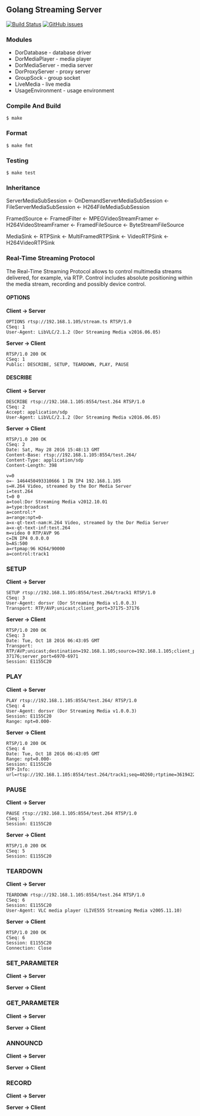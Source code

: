 ## Golang Streaming Server ##

[![Build Status](https://travis-ci.org/djwackey/dorsvr.svg?branch=master)](https://travis-ci.org/djwackey/dorsvr) [![GitHub issues](https://img.shields.io/github/issues/djwackey/dorsvr.svg)](https://github.com/djwackey/dorsvr/issues)
### Modules ###
* DorDatabase      - database driver
* DorMediaPlayer   - media player
* DorMediaServer   - media server
* DorProxyServer   - proxy server
* GroupSock        - group socket
* LiveMedia        - live  media
* UsageEnvironment - usage environment

### Compile And Build ###
	$ make
### Format ###
	$ make fmt
### Testing ###
	$ make test
### Inheritance ###
ServerMediaSubSession <- OnDemandServerMediaSubSession <- FileServerMediaSubSession <- H264FileMediaSubSession

FramedSource <- FramedFilter <- MPEGVideoStreamFramer <- H264VideoStreamFramer
             <- FramedFileSource <- ByteStreamFileSource

MediaSink <- RTPSink <- MultiFramedRTPSink <- VideoRTPSink <- H264VideoRTPSink

### Real-Time Streaming Protocol ###
The Real-Time Streaming Protocol allows to control multimedia streams delivered, for example, via RTP. Control includes absolute positioning within the media stream, recording and possibly device control.
#### OPTIONS ####
**Client -> Server**

	OPTIONS rtsp://192.168.1.105/stream.ts RTSP/1.0
	CSeq: 1
	User-Agent: LibVLC/2.1.2 (Dor Streaming Media v2016.06.05)
**Server -> Client**

	RTSP/1.0 200 OK
    CSeq: 1
    Public: DESCRIBE, SETUP, TEARDOWN, PLAY, PAUSE

#### DESCRIBE ####
**Client -> Server**

	DESCRIBE rtsp://192.168.1.105:8554/test.264 RTSP/1.0
	CSeq: 2
    Accept: application/sdp
    User-Agent: LibVLC/2.1.2 (Dor Streaming Media v2016.06.05)
**Server -> Client**

	RTSP/1.0 200 OK
	CSeq: 2
	Date: Sat, May 28 2016 15:48:13 GMT
	Content-Base: rtsp://192.168.1.105:8554/test.264/
	Content-Type: application/sdp
	Content-Length: 398

	v=0
	o=- 1464450493310666 1 IN IP4 192.168.1.105
	s=H.264 Video, streamed by the Dor Media Server
	i=test.264
	t=0 0
	a=tool:Dor Streaming Media v2012.10.01
	a=type:broadcast
	a=control:*
	a=range:npt=0-
	a=x-qt-text-nam:H.264 Video, streamed by the Dor Media Server
	a=x-qt-text-inf:test.264
	m=video 0 RTP/AVP 96
	c=IN IP4 0.0.0.0
	b=AS:500
	a=rtpmap:96 H264/90000
	a=control:track1

### SETUP ###
**Client -> Server**

	SETUP rtsp://192.168.1.105:8554/test.264/track1 RTSP/1.0
	CSeq: 3
	User-Agent: dorsvr (Dor Streaming Media v1.0.0.3)
	Transport: RTP/AVP;unicast;client_port=37175-37176

**Server -> Client**

	RTSP/1.0 200 OK
	CSeq: 3
	Date: Tue, Oct 18 2016 06:43:05 GMT
	Transport: RTP/AVP;unicast;destination=192.168.1.105;source=192.168.1.105;client_port=37175-37176;server_port=6970-6971
	Session: E1155C20

### PLAY ###
**Client -> Server**

	PLAY rtsp://192.168.1.105:8554/test.264/ RTSP/1.0
	CSeq: 4
	User-Agent: dorsvr (Dor Streaming Media v1.0.0.3)
	Session: E1155C20
	Range: npt=0.000-

**Server -> Client**

	RTSP/1.0 200 OK
	CSeq: 4
	Date: Tue, Oct 18 2016 06:43:05 GMT
	Range: npt=0.000-
	Session: E1155C20
	RTP-Info: url=rtsp://192.168.1.105:8554/test.264/track1;seq=40260;rtptime=3619422277

### PAUSE ###
**Client -> Server**

	PAUSE rtsp://192.168.1.105:8554/test.264 RTSP/1.0
	CSeq: 5
    Session: E1155C20

**Server -> Client**

	RTSP/1.0 200 OK
    CSeq: 5
	Session: E1155C20

### TEARDOWN ###
**Client -> Server**

	TEARDOWN rtsp://192.168.1.105:8554/test.264 RTSP/1.0
	CSeq: 6
	Session: E1155C20
	User-Agent: VLC media player (LIVE555 Streaming Media v2005.11.10)

**Server -> Client**

	RTSP/1.0 200 OK
	CSeq: 6
	Session: E1155C20
	Connection: Close

### SET_PARAMETER ###
**Client -> Server**

**Server -> Client**

### GET_PARAMETER ###
**Client -> Server**

**Server -> Client**

### ANNOUNCD ###
**Client -> Server**

**Server -> Client**

### RECORD ###
**Client -> Server**

**Server -> Client**